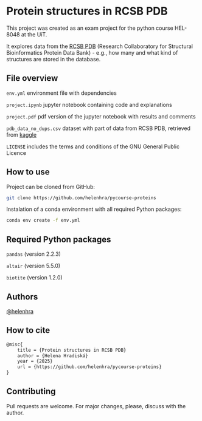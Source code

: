 # Protein structures in RCSB PDB
This project was created as an exam project for the python course HEL-8048 at the UiT.

It explores data from the [RCSB PDB](https://www.rcsb.org) (Research Collaboratory for Structural Bioinformatics Protein Data Bank) - e.g., how many and what kind of structures are stored in the database.

## File overview
`env.yml` environment file with dependencies

`project.ipynb` jupyter notebook containing code and explanations

`project.pdf` pdf version of the jupyter notebook with results and comments

`pdb_data_no_dups.csv` dataset with part of data from  RCSB PDB, retrieved from [kaggle](https://www.kaggle.com/datasets/shahir/protein-data-set)

`LICENSE` includes the terms and conditions of the GNU General Public Licence

## How to use
Project can be cloned from GitHub:
```bash
git clone https://github.com/helenhra/pycourse-proteins
```
Instalation of a conda environment with all required Python packages:
```bash
conda env create -f env.yml
```

## Required Python packages
`pandas` (version 2.2.3)

`altair` (version 5.5.0)

`biotite` (version 1.2.0)


## Authors
[@helenhra](https://github.com/helenhra)

## How to cite
```tex
@misc{
    title = {Protein structures in RCSB PDB}
    author = {Helena Hradiská}
    year = {2025}
    url = {https://github.com/helenhra/pycourse-proteins}
}
```

## Contributing
Pull requests are welcome. For major changes, please, discuss with the author.
